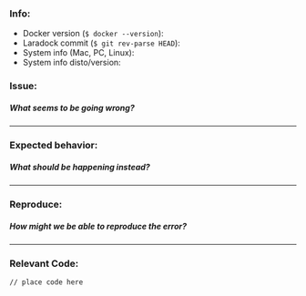 ### Info:
- Docker version (`$ docker --version`): 
- Laradock commit (`$ git rev-parse HEAD`): 
- System info (Mac, PC, Linux): 
- System info disto/version: 

### Issue:
##### What seems to be going wrong?

_____

### Expected behavior:
##### What should be happening instead?

_____

### Reproduce:
##### How might we be able to reproduce the error?

_____

### Relevant Code:

```
// place code here
```
